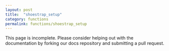 ```yaml
---
layout: post
title:  "shoestrap_setup"
category: functions
permalink: functions/shoestrap_setup
---
```


This page is incomplete. Please consider helping out with the documentation by forking our docs repository and submitting a pull request.